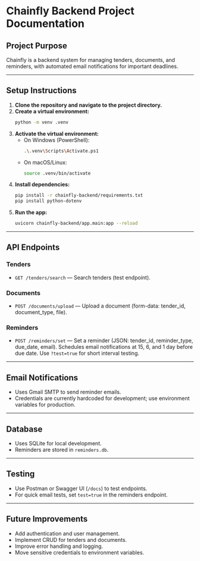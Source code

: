 # Chainfly Backend Project Documentation

## Project Purpose
Chainfly is a backend system for managing tenders, documents, and reminders, with automated email notifications for important deadlines.

---

## Setup Instructions

1. **Clone the repository and navigate to the project directory.**
2. **Create a virtual environment:**
   ```sh
   python -m venv .venv
   ```
3. **Activate the virtual environment:**
   - On Windows (PowerShell):
     ```sh
     .\.venv\Scripts\Activate.ps1
     ```
   - On macOS/Linux:
     ```sh
     source .venv/bin/activate
     ```
4. **Install dependencies:**
   ```sh
   pip install -r chainfly-backend/requirements.txt
   pip install python-dotenv
   ```
5. **Run the app:**
   ```sh
   uvicorn chainfly-backend/app.main:app --reload
   ```

---

## API Endpoints

### Tenders
- `GET /tenders/search` — Search tenders (test endpoint).

### Documents
- `POST /documents/upload` — Upload a document (form-data: tender_id, document_type, file).

### Reminders
- `POST /reminders/set` — Set a reminder (JSON: tender_id, reminder_type, due_date, email). Schedules email notifications at 15, 6, and 1 day before due date. Use `?test=true` for short interval testing.

---

## Email Notifications
- Uses Gmail SMTP to send reminder emails.
- Credentials are currently hardcoded for development; use environment variables for production.

---

## Database
- Uses SQLite for local development.
- Reminders are stored in `reminders.db`.

---

## Testing
- Use Postman or Swagger UI (`/docs`) to test endpoints.
- For quick email tests, set `test=true` in the reminders endpoint.

---

## Future Improvements
- Add authentication and user management.
- Implement CRUD for tenders and documents.
- Improve error handling and logging.
- Move sensitive credentials to environment variables. 